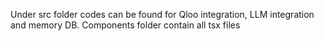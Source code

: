 Under src folder codes can be found for Qloo integration, LLM integration and memory DB.
Components folder contain all tsx files
